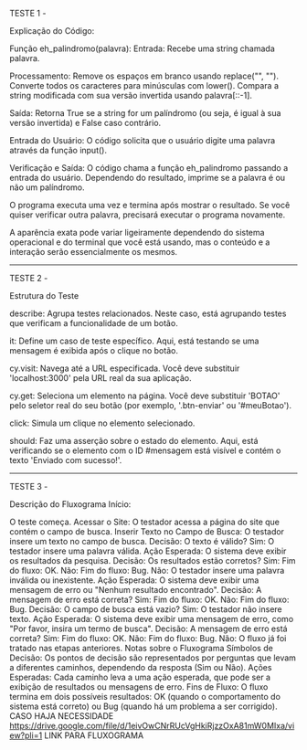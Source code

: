 TESTE 1 -

Explicação do Código:

Função eh_palindromo(palavra): Entrada: Recebe uma string chamada palavra.

Processamento: Remove os espaços em branco usando replace("", ""). Converte todos os caracteres para minúsculas com lower(). Compara a string modificada com sua versão invertida usando palavra[::-1].

Saída: Retorna True se a string for um palíndromo (ou seja, é igual à sua versão invertida) e False caso contrário.

Entrada do Usuário: O código solicita que o usuário digite uma palavra através da função input().

Verificação e Saída: O código chama a função eh_palindromo passando a entrada do usuário. Dependendo do resultado, imprime se a palavra é ou não um palíndromo.

O programa executa uma vez e termina após mostrar o resultado. Se você quiser verificar outra palavra, precisará executar o programa novamente.

A aparência exata pode variar ligeiramente dependendo do sistema operacional e do terminal que você está usando, mas o conteúdo e a interação serão essencialmente os mesmos.

-------------------------------------------------------------------------------------------------------------------------------------------------------------------------
TESTE 2 -

Estrutura do Teste

describe: Agrupa testes relacionados. Neste caso, está agrupando testes que verificam a funcionalidade de um botão.

it: Define um caso de teste específico. Aqui, está testando se uma mensagem é exibida após o clique no botão.

cy.visit: Navega até a URL especificada. Você deve substituir 'localhost:3000' pela URL real da sua aplicação.

cy.get: Seleciona um elemento na página. Você deve substituir 'BOTAO' pelo seletor real do seu botão (por exemplo, '.btn-enviar' ou '#meuBotao').

click: Simula um clique no elemento selecionado.

should: Faz uma asserção sobre o estado do elemento. Aqui, está verificando se o elemento com o ID #mensagem está visível e contém o texto 'Enviado com sucesso!'.

------------------------------------------------------------------------------------------------------------------------------------------------------------------------
TESTE 3 -

Descrição do Fluxograma Início: 

O teste começa. 
Acessar o Site: O testador acessa a página do site que contém o campo de busca. Inserir Texto no Campo de Busca: O testador insere um texto no campo de busca. Decisão: O texto é válido? Sim: O testador insere uma palavra válida. Ação Esperada: O sistema deve exibir os resultados da pesquisa. Decisão: Os resultados estão corretos? Sim: Fim do fluxo: OK. Não: Fim do fluxo: Bug. Não: O testador insere uma palavra inválida ou inexistente. Ação Esperada: O sistema deve exibir uma mensagem de erro ou "Nenhum resultado encontrado". Decisão: A mensagem de erro está correta? Sim: Fim do fluxo: OK. Não: Fim do fluxo: Bug. Decisão: O campo de busca está vazio? Sim: O testador não insere texto. Ação Esperada: O sistema deve exibir uma mensagem de erro, como "Por favor, insira um termo de busca". Decisão: A mensagem de erro está correta? Sim: Fim do fluxo: OK. Não: Fim do fluxo: Bug. Não: O fluxo já foi tratado nas etapas anteriores. Notas sobre o Fluxograma Símbolos de Decisão: Os pontos de decisão são representados por perguntas que levam a diferentes caminhos, dependendo da resposta (Sim ou Não). Ações Esperadas: Cada caminho leva a uma ação esperada, que pode ser a exibição de resultados ou mensagens de erro. Fins de Fluxo: O fluxo termina em dois possíveis resultados: OK (quando o comportamento do sistema está correto) ou Bug (quando há um problema a ser corrigido). CASO HAJA NECESSIDADE https://drive.google.com/file/d/1eivOwCNrRUcVgHkiRjzzOxA81mW0MIxa/view?pli=1 LINK PARA FLUXOGRAMA
